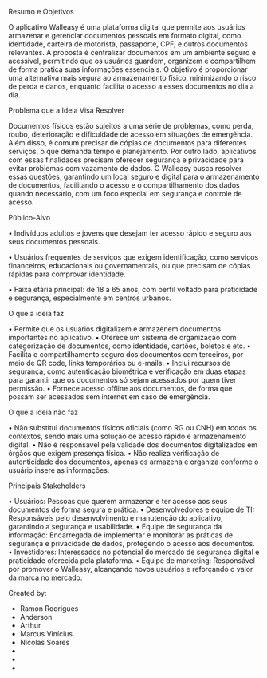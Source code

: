 Resumo e Objetivos

O aplicativo Walleasy é uma plataforma digital que permite aos usuários armazenar e gerenciar documentos pessoais em formato digital, como identidade, carteira de motorista, passaporte, CPF, e outros documentos relevantes. A proposta é centralizar documentos em um ambiente seguro e acessível, permitindo que os usuários guardem, organizem e compartilhem de forma prática suas informações essenciais. O objetivo é proporcionar uma alternativa mais segura ao armazenamento físico, minimizando o risco de perda e danos, enquanto facilita o acesso a esses documentos no dia a dia.

Problema que a Ideia Visa Resolver

Documentos físicos estão sujeitos a uma série de problemas, como perda, roubo, deterioração e dificuldade de acesso em situações de emergência. Além disso, é comum precisar de cópias de documentos para diferentes serviços, o que demanda tempo e planejamento. Por outro lado, aplicativos com essas finalidades precisam oferecer segurança e privacidade para evitar problemas com vazamento de dados. O Walleasy busca resolver essas questões, garantindo um local seguro e digital para o armazenamento de documentos, facilitando o acesso e o compartilhamento dos dados quando necessário, com um foco especial em segurança e controle de acesso.

Público-Alvo

   •	Indivíduos adultos e jovens que desejam ter acesso rápido e seguro aos seus documentos pessoais.

   •	Usuários frequentes de serviços que exigem identificação, como serviços financeiros, educacionais ou governamentais, ou que precisam de cópias rápidas para comprovar identidade.

   •	Faixa etária principal: de 18 a 65 anos, com perfil voltado para praticidade e segurança, especialmente em centros urbanos.

O que a ideia faz

   •	Permite que os usuários digitalizem e armazenem documentos importantes no aplicativo.
   •	Oferece um sistema de organização com categorização de documentos, como identidade, cartões, boletos e etc.
   •	Facilita o compartilhamento seguro dos documentos com terceiros, por meio de QR code, links temporários ou e-mails.
   •	Inclui recursos de segurança, como autenticação biométrica e verificação em duas etapas para garantir que os documentos só sejam acessados por quem tiver permissão.
   •	Fornece acesso offline aos documentos, de forma que possam ser acessados sem internet em caso de emergência.

O que a ideia não faz

   •	Não substitui documentos físicos oficiais (como RG ou CNH) em todos os contextos, sendo mais uma solução de acesso rápido e armazenamento digital.
   •	Não é responsável pela validade dos documentos digitalizados em órgãos que exigem presença física.
   •	Não realiza verificação de autenticidade dos documentos, apenas os armazena e organiza conforme o usuário insere as informações.

Principais Stakeholders

   •	Usuários: Pessoas que querem armazenar e ter acesso aos seus documentos de forma segura e prática.
   •	Desenvolvedores e equipe de TI: Responsáveis pelo desenvolvimento e manutenção do aplicativo, garantindo a segurança e usabilidade.
   •	Equipe de segurança da informação: Encarregada de implementar e monitorar as práticas de segurança e privacidade de dados, protegendo o acesso aos documentos.
   •	Investidores: Interessados no potencial do mercado de segurança digital e praticidade oferecida pela plataforma.
   •	Equipe de marketing: Responsável por promover o Walleasy, alcançando novos usuários e reforçando o valor da marca no mercado.


Created by:

- Ramon Rodrigues
- Anderson
- Arthur
- Marcus Vinícius
- Nicolas Soares
-
-
-
